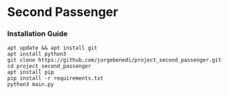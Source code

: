 # Second Passenger
### Installation Guide
```
apt update && apt install git
apt install python3
git clone https://github.com/jorgebenedi/project_second_passenger.git
cd project_second_passenger
apt install pip
pip install -r requirements.txt
python3 main.py
```
